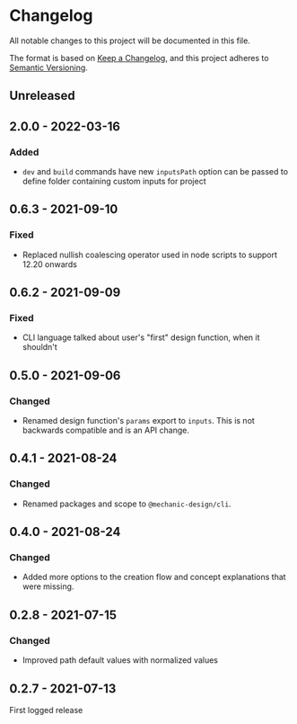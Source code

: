 # Changelog

All notable changes to this project will be documented in this file.

The format is based on [Keep a Changelog](https://keepachangelog.com/en/1.0.0/),
and this project adheres to [Semantic Versioning](https://semver.org/spec/v2.0.0.html).

## Unreleased

## 2.0.0 - 2022-03-16

### Added

- `dev` and `build` commands have new `inputsPath` option can be passed to define folder containing custom inputs for project

## 0.6.3 - 2021-09-10

### Fixed

- Replaced nullish coalescing operator used in node scripts to support 12.20 onwards

## 0.6.2 - 2021-09-09

### Fixed

- CLI language talked about user's "first" design function, when it shouldn't

## 0.5.0 - 2021-09-06

### Changed

- Renamed design function's `params` export to `inputs`. This is not backwards compatible and is an API change.

## 0.4.1 - 2021-08-24

### Changed

- Renamed packages and scope to `@mechanic-design/cli`.

## 0.4.0 - 2021-08-24

### Changed

- Added more options to the creation flow and concept explanations that were missing.

## 0.2.8 - 2021-07-15

### Changed

- Improved path default values with normalized values

## 0.2.7 - 2021-07-13

First logged release
